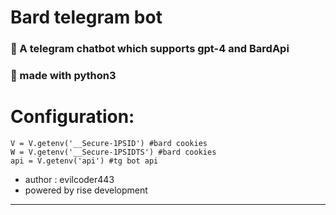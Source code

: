 # Bard telegram bot

### 🤖 A telegram chatbot which supports gpt-4 and BardApi
### 🐍 made with python3

# Configuration:
```env
V = V.getenv('__Secure-1PSID') #bard cookies
W = V.getenv('__Secure-1PSIDTS') #bard cookies
api = V.getenv('api') #tg bot api
```

- author : evilcoder443
- powered by rise development

---

